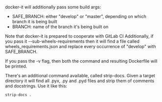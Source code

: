 docker-it will additionally pass some build args:

- SAFE_BRANCH: either "develop" or "master", depending on which branch it is being built
- BRANCH: name of the branch it's being built on 

Note that docker-it is prepared to cooperate with GitLab CI
Additionally, if you pass it --sub-wheels-requirements
then it will find a file called wheels_requirements.json
and replace every occurrence of "develop" with SAFE_BRANCH.

If you pass the -v flag, then both the command and resulting Dockerfile
will be printed.

There's an additional command available, called strip-docs.
Given a target directory it will find all .pyx, .py and .pyd files
and strip them of comments and docstrings. Use it like this:

```bash
strip-docs .
```
